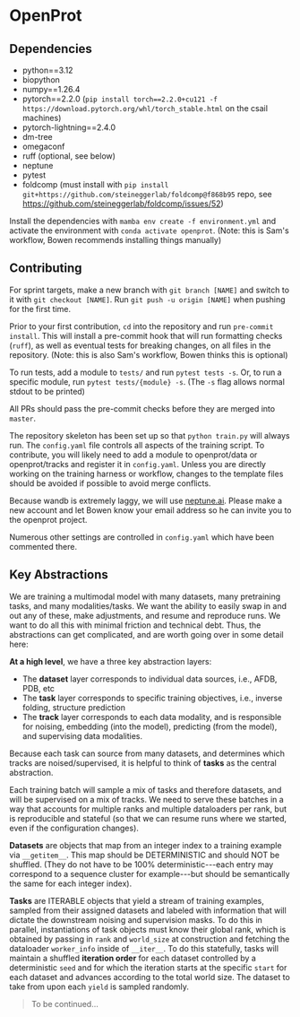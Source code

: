 # OpenProt

## Dependencies
* python==3.12
* biopython
* numpy==1.26.4
* pytorch==2.2.0 (`pip install torch==2.2.0+cu121 -f https://download.pytorch.org/whl/torch_stable.html` on the csail machines)
* pytorch-lightning==2.4.0
* dm-tree
* omegaconf
* ruff (optional, see below)
* neptune
* pytest
* foldcomp (must install with `pip install git+https://github.com/steineggerlab/foldcomp@f868b95` repo, see https://github.com/steineggerlab/foldcomp/issues/52)

Install the dependencies with `mamba env create -f environment.yml` and activate the environment with `conda activate openprot`. (Note: this is Sam's workflow, Bowen recommends installing things manually)

## Contributing

For sprint targets, make a new branch with `git branch [NAME]` and switch to it with `git checkout [NAME]`. Run `git push -u origin [NAME]` when pushing for the first time.

Prior to your first contribution, `cd` into the repository and run `pre-commit install`. This will install a pre-commit hook that will run formatting checks (`ruff`), as well as eventual tests for breaking changes, on all files in the repository. (Note: this is also Sam's workflow, Bowen thinks this is optional)

To run tests, add a module to `tests/` and run `pytest tests -s`. Or, to run a specific module, run `pytest tests/{module} -s`. (The `-s` flag allows normal stdout to be printed)

All PRs should pass the pre-commit checks before they are merged into `master`.

The repository skeleton has been set up so that `python train.py` will always run. The `config.yaml` file controls all aspects of the training script. To contribute, you will likely need to add a module to openprot/data or openprot/tracks and register it in `config.yaml`. Unless you are directly working on the training harness or workflow, changes to the template files should be avoided if possible to avoid merge conflicts.

Because wandb is extremely laggy, we will use [neptune.ai](https://neptune.ai/). Please make a new account and let Bowen know your email address so he can invite you to the openprot project.

Numerous other settings are controlled in `config.yaml` which have been commented there.

## Key Abstractions

We are training a multimodal model with many datasets, many pretraining tasks, and many modalities/tasks. We want the ability to easily swap in and out any of these, make adjustments, and resume and reproduce runs. We want to do all this with minimal friction and technical debt. Thus, the abstractions can get complicated, and are worth going over in some detail here:

**At a high level**, we have a three key abstraction layers:
* The **dataset** layer corresponds to individual data sources, i.e., AFDB, PDB, etc
* The **task** layer corresponds to specific training objectives, i.e., inverse folding, structure prediction
* The **track** layer corresponds to each data modality, and is responsible for noising, embedding (into the model), predicting (from the model), and supervising data modalities.

Because each task can source from many datasets, and determines which tracks are noised/supervised, it is helpful to think of **tasks** as the central abstraction.

Each training batch will sample a mix of tasks and therefore datasets, and will be supervised on a mix of tracks. We need to serve these batches in a way that accounts for multiple ranks and multiple dataloaders per rank, but is reproducible and stateful (so that we can resume runs where we started, even if the configuration changes).

**Datasets** are objects that map from an integer index to a training example via `__getitem__`. This map should be DETERMINISTIC and should NOT be shuffled. (They do not have to be 100% deterministic---each entry may correspond to a sequence cluster for example---but should be semantically the same for each integer index).

**Tasks** are ITERABLE objects that yield a stream of training examples, sampled from their assigned datasets and labeled with information that will dictate the downstream noising and supervision masks. To do this in parallel, instantiations of task objects must know their global rank, which is obtained by passing in `rank` and `world_size` at construction and fetching the dataloader `worker_info` inside of `__iter__`. To do this statefully, tasks will maintain a shuffled **iteration order** for each dataset controlled by a deterministic `seed` and for which the iteration starts at the specific `start` for each dataset and advances according to the total world size. The dataset to take from upon each `yield` is sampled randomly.

> To be continued...
